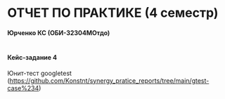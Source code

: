 # ОТЧЕТ ПО ПРАКТИКЕ (4 семестр)
#### Юрченко КС (ОБИ-32304МОтдо)
#
#### Кейс-задание 4 
Юнит-тест googletest (https://github.com/Konstnt/synergy_pratice_reports/tree/main/gtest-case%234)
